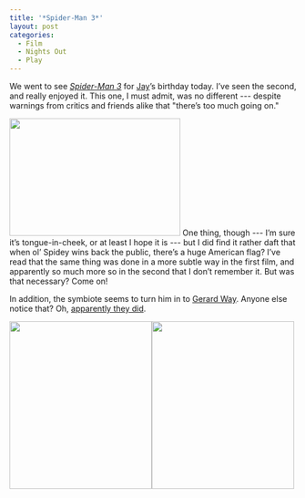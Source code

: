 ```yaml
---
title: '*Spider-Man 3*'
layout: post
categories:
  - Film
  - Nights Out
  - Play
---
```

We went to see _[Spider-Man 3](http://spiderman3.sonypictures.com/)_ for [Jay](https://pictures.scholesmafia.co.uk/index.php/?profile=31)’s birthday today. I’ve seen the second, and really enjoyed it. This one, I must admit, was no different --- despite warnings from critics and friends alike that "there’s too much going on."

[<img class="alignright size-medium wp-image-253" src="https://cmbuckley.co.uk/files/2007/05/spider-man_flag-300x206.jpg" alt="" width="300" height="206" srcset="https://cmbuckley.co.uk/files/2007/05/spider-man_flag-300x206.jpg 300w, https://cmbuckley.co.uk/files/2007/05/spider-man_flag.jpg 400w" sizes="(max-width: 300px) 100vw, 300px" />](https://cmbuckley.co.uk/files/2007/05/spider-man_flag.jpg) One thing, though --- I’m sure it’s tongue-in-cheek, or at least I hope it is --- but I did find it rather daft that when ol’ Spidey wins back the public, there’s a huge American flag? I’ve read that the same thing was done in a more subtle way in the first film, and apparently so much more so in the second that I don’t remember it. But was that necessary? Come on!

In addition, the symbiote seems to turn him in to [Gerard Way](https://en.wikipedia.org/wiki/Gerard_Way). Anyone else notice that? Oh, [apparently they did](http://community.livejournal.com/wtf_inc/4308191.html?thread=91078367#t91078367).

[<img class="size-full wp-image-256 alignnone" src="https://cmbuckley.co.uk/files/2007/05/spider-man_emo.jpg" alt="" width="250" height="294" />](https://cmbuckley.co.uk/files/2007/05/spider-man_emo.jpg)[<img class="alignright size-full wp-image-255" src="https://cmbuckley.co.uk/files/2007/05/gerard_way.jpg" alt="" width="250" height="294" />](https://cmbuckley.co.uk/files/2007/05/gerard_way.jpg)
